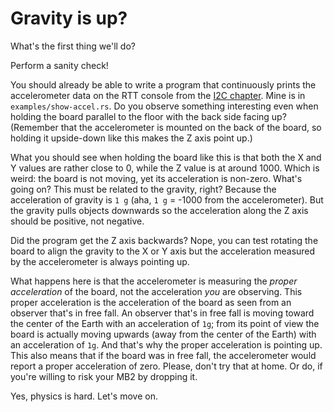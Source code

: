 # Gravity is up?

What's the first thing we'll do?

Perform a sanity check!

You should already be able to write a program that continuously prints the accelerometer data on the
RTT console from the [I2C chapter](../12-i2c/index.md). Mine is in `examples/show-accel.rs`. Do you
observe something interesting even when holding the board parallel to the floor with the back side
facing up?  (Remember that the accelerometer is mounted on the back of the board, so holding it
upside-down like this makes the Z axis point up.)

What you should see when holding the board like this is that both the X and Y values are rather
close to 0, while the Z value is at around 1000. Which is weird: the board is not moving, yet its
acceleration is non-zero. What's going on? This must be related to the gravity, right? Because the
acceleration of gravity is `1 g` (aha, `1 g` = -1000 from the accelerometer). But the gravity pulls
objects downwards so the acceleration along the Z axis should be positive, not negative.

Did the program get the Z axis backwards? Nope, you can test rotating the board to align the gravity
to the X or Y axis but the acceleration measured by the accelerometer is always pointing up.

What happens here is that the accelerometer is measuring the *proper acceleration* of the board, not
the acceleration *you* are observing. This proper acceleration is the acceleration of the board as
seen from an observer that's in free fall. An observer that's in free fall is moving toward the
center of the Earth with an acceleration of `1g`; from its point of view the board is actually
moving upwards (away from the center of the Earth) with an acceleration of `1g`. And that's why the
proper acceleration is pointing up. This also means that if the board was in free fall, the
accelerometer would report a proper acceleration of zero. Please, don't try that at home. Or do, if
you're willing to risk your MB2 by dropping it.

Yes, physics is hard. Let's move on.
